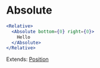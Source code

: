 # Absolute

```.jsx
<Relative>
  <Absolute bottom={0} right={0}>
    Hello
  </Absolute>
</Relative>
```

Extends: [Position](/components/Position)